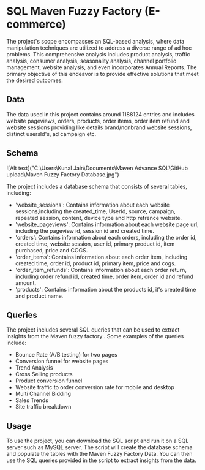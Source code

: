 # SQL Maven Fuzzy Factory (E-commerce)

The project's scope encompasses an SQL-based analysis, where data manipulation techniques are utilized to address a diverse range of ad hoc problems. This comprehensive analysis includes product analysis, traffic analysis, consumer analysis, seasonality analysis, channel portfolio management, website analysis, and even incorporates Annual Reports. The primary objective of this endeavor is to provide effective solutions that meet the desired outcomes.

## Data

The data used in this project contains around 1188124 entries and includes  website pageviews, orders, products, order items, order item refund and website sessions providing like details brand/nonbrand website sessions, distinct usersId's, ad campaign etc.

## Schema

![Alt text]("C:\Users\Kunal Jain\Documents\Maven Advance SQL\GitHub upload\Maven Fuzzy Factory Database.jpg")

The project includes a database schema that consists of several tables, including:

- 'website_sessions': Contains information about each website sessions,including the created_time, UserId, source, campaign, repeated session, content, device type and http refrence website.
- 'website_pageviews': Contains information about each website page url, including the pageview id, session id and created time.
- 'orders': Contains information about each orders, including the order id, created time, website session, user id, primary product id, item purchased, price and COGS.
- 'order_items': Contains information about each order item, including created time, order id, product id, primary item, price and cogs. 
- 'order_item_refunds': Contains information about each order return, including order refund id, created time, order item, order id and refund amount.
- 'products': Contains information about the products id, it's created time and product name.

## Queries

The project includes several SQL queries that can be used to extract insights from the Maven fuzzy factory . Some examples of the queries include:

- Bounce Rate (A/B testing) for two pages
- Conversion funnel for website pages
- Trend Analysis
- Cross Selling products
- Product conversion funnel
- Website traffic to order conversion rate for mobile and desktop 
- Multi Channel Bidding
- Sales Trends
- Site traffic breakdown  

## Usage

To use the project, you can download the SQL script and run it on a SQL server such as MySQL server. The script will create the database schema and populate the tables with the Maven Fuzzy Factory Data. You can then use the SQL queries provided in the script to extract insights from the data.
